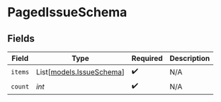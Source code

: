 # PagedIssueSchema


## Fields

| Field                                                | Type                                                 | Required                                             | Description                                          |
| ---------------------------------------------------- | ---------------------------------------------------- | ---------------------------------------------------- | ---------------------------------------------------- |
| `items`                                              | List[[models.IssueSchema](../models/issueschema.md)] | :heavy_check_mark:                                   | N/A                                                  |
| `count`                                              | *int*                                                | :heavy_check_mark:                                   | N/A                                                  |